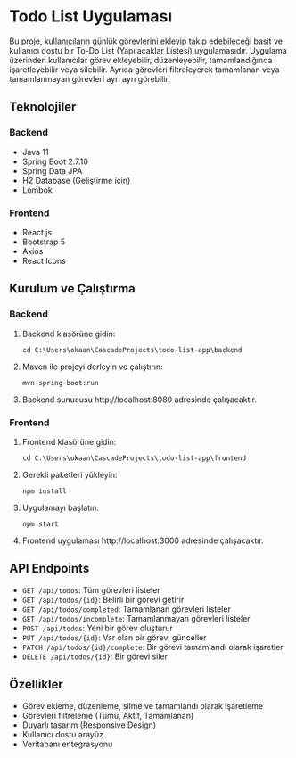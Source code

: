 # Todo List Uygulaması

Bu proje, kullanıcıların günlük görevlerini ekleyip takip edebileceği basit ve kullanıcı dostu bir To-Do List (Yapılacaklar Listesi) uygulamasıdır. Uygulama üzerinden kullanıcılar görev ekleyebilir, düzenleyebilir, tamamlandığında işaretleyebilir veya silebilir. Ayrıca görevleri filtreleyerek tamamlanan veya tamamlanmayan görevleri ayrı ayrı görebilir.

## Teknolojiler

### Backend
- Java 11
- Spring Boot 2.7.10
- Spring Data JPA
- H2 Database (Geliştirme için)
- Lombok

### Frontend
- React.js
- Bootstrap 5
- Axios
- React Icons

## Kurulum ve Çalıştırma

### Backend

1. Backend klasörüne gidin:
   ```
   cd C:\Users\okaan\CascadeProjects\todo-list-app\backend
   ```

2. Maven ile projeyi derleyin ve çalıştırın:
   ```
   mvn spring-boot:run
   ```

3. Backend sunucusu http://localhost:8080 adresinde çalışacaktır.

### Frontend

1. Frontend klasörüne gidin:
   ```
   cd C:\Users\okaan\CascadeProjects\todo-list-app\frontend
   ```

2. Gerekli paketleri yükleyin:
   ```
   npm install
   ```

3. Uygulamayı başlatın:
   ```
   npm start
   ```

4. Frontend uygulaması http://localhost:3000 adresinde çalışacaktır.

## API Endpoints

- `GET /api/todos`: Tüm görevleri listeler
- `GET /api/todos/{id}`: Belirli bir görevi getirir
- `GET /api/todos/completed`: Tamamlanan görevleri listeler
- `GET /api/todos/incomplete`: Tamamlanmayan görevleri listeler
- `POST /api/todos`: Yeni bir görev oluşturur
- `PUT /api/todos/{id}`: Var olan bir görevi günceller
- `PATCH /api/todos/{id}/complete`: Bir görevi tamamlandı olarak işaretler
- `DELETE /api/todos/{id}`: Bir görevi siler

## Özellikler

- Görev ekleme, düzenleme, silme ve tamamlandı olarak işaretleme
- Görevleri filtreleme (Tümü, Aktif, Tamamlanan)
- Duyarlı tasarım (Responsive Design)
- Kullanıcı dostu arayüz
- Veritabanı entegrasyonu
